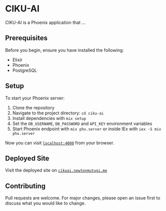 # CIKU-AI

CIKU-AI is a Phoenix application that ...

## Prerequisites

Before you begin, ensure you have installed the following:

- Elixir
- Phoenix
- PostgreSQL

## Setup

To start your Phoenix server:

1. Clone the repository
2. Navigate to the project directory: `cd ciku-ai`
3. Install dependencies with `mix setup`
4. Set the `DB_USERNAME`, `DB_PASSWORD` and `API_KEY` environment variables
5. Start Phoenix endpoint with `mix phx.server` or inside IEx with `iex -S mix phx.server`

Now you can visit [`localhost:4000`](http://localhost:4000) from your browser.

## Deployed Site

Visit the deployed site on [`cikuai.newtonmutugi.me`](https://me.newtonmutugi.me)

## Contributing

Pull requests are welcome. For major changes, please open an issue first to discuss what you would like to change.


